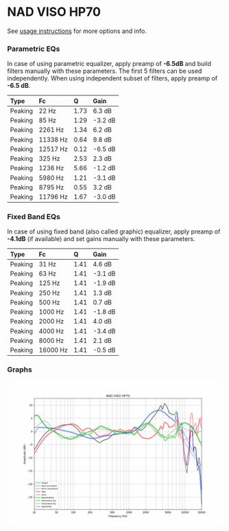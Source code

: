 # NAD VISO HP70
See [usage instructions](https://github.com/jaakkopasanen/AutoEq#usage) for more options and info.

### Parametric EQs
In case of using parametric equalizer, apply preamp of **-6.5dB** and build filters manually
with these parameters. The first 5 filters can be used independently.
When using independent subset of filters, apply preamp of **-6.5 dB**.

| Type    | Fc       |    Q | Gain    |
|:--------|:---------|:-----|:--------|
| Peaking | 22 Hz    | 1.73 | 6.3 dB  |
| Peaking | 85 Hz    | 1.29 | -3.2 dB |
| Peaking | 2261 Hz  | 1.34 | 6.2 dB  |
| Peaking | 11338 Hz | 0.64 | 9.8 dB  |
| Peaking | 12517 Hz | 0.12 | -6.5 dB |
| Peaking | 325 Hz   | 2.53 | 2.3 dB  |
| Peaking | 1236 Hz  | 5.66 | -1.2 dB |
| Peaking | 5980 Hz  | 1.21 | -3.1 dB |
| Peaking | 8795 Hz  | 0.55 | 3.2 dB  |
| Peaking | 11796 Hz | 1.67 | -3.0 dB |

### Fixed Band EQs
In case of using fixed band (also called graphic) equalizer, apply preamp of **-4.1dB**
(if available) and set gains manually with these parameters.

| Type    | Fc       |    Q | Gain    |
|:--------|:---------|:-----|:--------|
| Peaking | 31 Hz    | 1.41 | 4.6 dB  |
| Peaking | 63 Hz    | 1.41 | -3.1 dB |
| Peaking | 125 Hz   | 1.41 | -1.9 dB |
| Peaking | 250 Hz   | 1.41 | 1.3 dB  |
| Peaking | 500 Hz   | 1.41 | 0.7 dB  |
| Peaking | 1000 Hz  | 1.41 | -1.8 dB |
| Peaking | 2000 Hz  | 1.41 | 4.0 dB  |
| Peaking | 4000 Hz  | 1.41 | -3.4 dB |
| Peaking | 8000 Hz  | 1.41 | 2.1 dB  |
| Peaking | 16000 Hz | 1.41 | -0.5 dB |

### Graphs
![](./NAD%20VISO%20HP70.png)